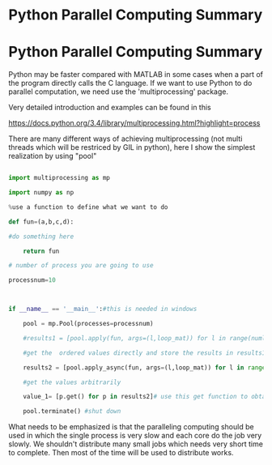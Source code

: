 # Python Parallel Computing Summary







# Python Parallel Computing Summary



Python may be faster compared with MATLAB in some cases  when a part of the program directly calls the C language. If we want to use Python to do parallel computation, we need use the 'multiprocessing' package.

Very detailed introduction and examples can be found in this 



https://docs.python.org/3.4/library/multiprocessing.html?highlight=process



There are many different ways of achieving multiprocessing (not multi threads which will be restriced by GIL in python), here I show the simplest realization by using "pool"



```python

import multiprocessing as mp

import numpy as np

%use a function to define what we want to do

def fun=(a,b,c,d):

#do something here

    return fun

# number of process you are going to use

processnum=10



if __name__ == '__main__':#this is needed in windows

    pool = mp.Pool(processes=processnum) 

    #results1 = [pool.apply(fun, args=(l,loop_mat)) for l in range(numloop)] 

    #get the  ordered values directly and store the results in results1

    results2 = [pool.apply_async(fun, args=(l,loop_mat)) for l in range(numloop)] 

    #get the values arbitrarily

    value_1= [p.get() for p in results2]# use this get function to obtain the calculated value

    pool.terminate() #shut down

```



What needs to be emphasized is that the paralleling computing should be used in which the single process is very slow and  each core do the job very slowly. We shouldn't distribute many small jobs which needs very short time to complete. Then most of the time will be used to distribute works.



